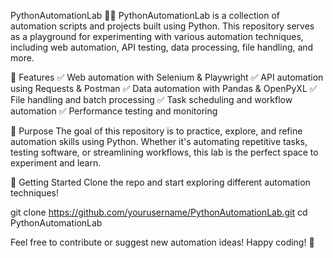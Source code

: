 PythonAutomationLab 🐍🤖
PythonAutomationLab is a collection of automation scripts and projects built using Python. This repository serves as a playground for experimenting with various automation techniques, including web automation, API testing, data processing, file handling, and more.

🔹 Features
✅ Web automation with Selenium & Playwright
✅ API automation using Requests & Postman
✅ Data automation with Pandas & OpenPyXL
✅ File handling and batch processing
✅ Task scheduling and workflow automation
✅ Performance testing and monitoring

🎯 Purpose
The goal of this repository is to practice, explore, and refine automation skills using Python. Whether it's automating repetitive tasks, testing software, or streamlining workflows, this lab is the perfect space to experiment and learn.

🚀 Getting Started
Clone the repo and start exploring different automation techniques!

 git clone https://github.com/yourusername/PythonAutomationLab.git
 cd PythonAutomationLab

Feel free to contribute or suggest new automation ideas! Happy coding! 🎉


